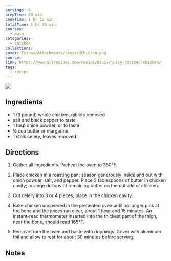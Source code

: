 ```yaml
---
servings: 6
prepTime: 20 min
cookTime: 1 hr 15 min
totalTime: 1 hr 35 min
courses:
  - main
categories:
  - chicken
collections:
cover: Extras/Attachments/roastedChicken.png
source:
link: https://www.allrecipes.com/recipe/83557/juicy-roasted-chicken/
tags:
  - recipe
---
```


![](Extras/Attachments/roastedChicken.png)


## Ingredients

- 1 (3 pound) whole chicken, giblets removed
- salt and black pepper to taste
- 1 tbsp onion powder, or to taste
- ½ cup butter or margarine
- 1 stalk celery, leaves removed


## Directions

1. Gather all ingredients. Preheat the oven to 350°F.

2. Place chicken in a roasting pan; season generously inside and out with onion powder, salt, and pepper. Place 3 tablespoons of butter in chicken cavity; arrange dollops of remaining butter on the outside of chicken.

3. Cut celery into 3 or 4 pieces; place in the chicken cavity.

4. Bake chicken uncovered in the preheated oven until no longer pink at the bone and the juices run clear, about 1 hour and 15 minutes. An instant-read thermometer inserted into the thickest part of the thigh, near the bone, should read 165°F.

5. Remove from the oven and baste with drippings. Cover with aluminum foil and allow to rest for about 30 minutes before serving.


## Notes